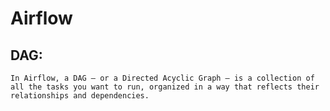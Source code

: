 # Airflow

## DAG:

    In Airflow, a DAG – or a Directed Acyclic Graph – is a collection of all the tasks you want to run, organized in a way that reflects their relationships and dependencies.